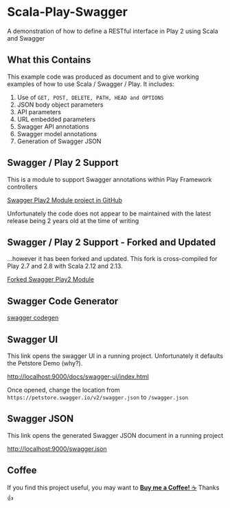 # Scala-Play-Swagger

A demonstration of how to define a RESTful interface in Play 2 using Scala and Swagger

## What this Contains

This example code was produced as document and to give working examples of how to use Scala / Swagger / Play. It includes:

1. Use of `GET, POST, DELETE, PATH, HEAD and OPTIONS`
1. JSON body object parameters
1. API parameters
1. URL embedded parameters
1. Swagger API annotations
1. Swagger model annotations
1. Generation of Swagger JSON

## Swagger / Play 2 Support
This is a module to support Swagger annotations within Play Framework controllers

[Swagger Play2 Module project in GitHub](https://github.com/swagger-api/swagger-play)

Unfortunately the code does not appear to be maintained with the latest release being 2 years old at the time of writing

## Swagger / Play 2 Support - Forked and Updated</h2>
...however it has been forked and updated. This fork is cross-compiled for Play 2.7 and 2.8 with Scala 2.12 and 2.13.

[Forked Swagger Play2 Module](https://github.com/dwickern/swagger-play)


## Swagger Code Generator
[swagger codegen](https://github.com/swagger-api/swagger-codegen)


## Swagger UI
This link opens the swagger UI in a running project. Unfortunately it defaults the Petstore Demo (why?).

[http://localhost:9000/docs/swagger-ui/index.html](http://localhost:9000/docs/swagger-ui/index.html)

Once opened, change the location from `https://petstore.swagger.io/v2/swagger.json` to `/swagger.json`

## Swagger JSON
This link opens the generated Swagger JSON document in a running project

[http://localhost:9000/swagger.json](http://localhost:9000/swagger.json)

## Coffee

If you find this project useful, you may want to [__Buy me a Coffee!__ :coffee:](https://www.buymeacoffee.com/codesqueak) Thanks :thumbsup:          